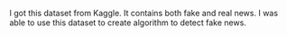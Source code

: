 I got this dataset from Kaggle. It contains both fake and real news. I was able to use this dataset to create algorithm to detect fake news.
